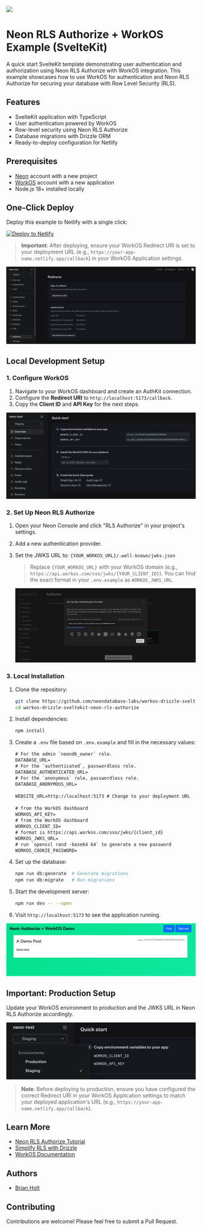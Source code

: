 <img width="250px" src="https://neon.tech/brand/neon-logo-dark-color.svg" />

# Neon RLS Authorize + WorkOS Example (SvelteKit)

A quick start SvelteKit template demonstrating user authentication and authorization using Neon RLS Authorize with WorkOS integration. This example showcases how to use WorkOS for authentication and Neon RLS Authorize for securing your database with Row Level Security (RLS).

## Features

- SvelteKit application with TypeScript
- User authentication powered by WorkOS
- Row-level security using Neon RLS Authorize
- Database migrations with Drizzle ORM
- Ready-to-deploy configuration for Netlify

## Prerequisites

- [Neon](https://neon.tech) account with a new project
- [WorkOS](https://workos.com) account with a new application
- Node.js 18+ installed locally

## One-Click Deploy

Deploy this example to Netlify with a single click:

[![Deploy to Netlify](https://www.netlify.com/img/deploy/button.svg)](https://app.netlify.com/start/deploy?repository=https://github.com/neondatabase-labs/workos-drizzle-sveltekit-neon-authorize)

> **Important**: After deploying, ensure your WorkOS Redirect URI is set to your deployment URL (e.g., `https://your-app-name.netlify.app/callback`) in your WorkOS Application settings.

![Set Redirect URI in WorkOS](/images/workos-redirect-uri.png)

## Local Development Setup

### 1. Configure WorkOS

1. Navigate to your WorkOS dashboard and create an AuthKit connection.
2. Configure the **Redirect URI** to `http://localhost:5173/callback`.
3. Copy the **Client ID** and **API Key** for the next steps.

![WorkOS AuthKit Connection](/images/workos-authkit-connection.png)

### 2. Set Up Neon RLS Authorize

1. Open your Neon Console and click "RLS Authorize" in your project's settings.
2. Add a new authentication provider.
3. Set the JWKS URL to: `{YOUR_WORKOS_URL}/.well-known/jwks.json`

   > Replace `{YOUR_WORKOS_URL}` with your WorkOS domain (e.g., `https://api.workos.com/sso/jwks/{YOUR_CLIENT_ID}`). You can find the exact format in your `.env.example` as `WORKOS_JWKS_URL`.

   ![Add WorkOS JWKS URL](/images/neon-authorize-workos-jwks.png)

### 3. Local Installation

1. Clone the repository:

   ```bash
   git clone https://github.com/neondatabase-labs/workos-drizzle-sveltekit-neon-rls-authorize
   cd workos-drizzle-sveltekit-neon-rls-authorize
   ```

2. Install dependencies:

   ```bash
   npm install
   ```

3. Create a `.env` file based on `.env.example` and fill in the necessary values:

   ```env
   # For the admin `neondb_owner` role.
   DATABASE_URL=
   # For the `authenticated`, passwordless role.
   DATABASE_AUTHENTICATED_URL=
   # For the `anonymous` role, passwordless role.
   DATABASE_ANONYMOUS_URL=

   WEBSITE_URL=http://localhost:5173 # Change to your deployment URL

   # from the WorkOS dashboard
   WORKOS_API_KEY=
   # from the WorkOS dashboard
   WORKOS_CLIENT_ID=
   # format is https://api.workos.com/sso/jwks/{client_id}
   WORKOS_JWKS_URL=
   # run `openssl rand -base64 64` to generate a new password
   WORKOS_COOKIE_PASSWORD=
   ```

4. Set up the database:

   ```bash
   npm run db:generate  # Generate migrations
   npm run db:migrate   # Run migrations
   ```

5. Start the development server:

   ```bash
   npm run dev -- --open
   ```

6. Visit `http://localhost:5173` to see the application running.

![SvelteKit App](/images/sveltekit-app.png)

## Important: Production Setup

Update your WorkOS environment to production and the JWKS URL in Neon RLS Authorize accordingly.

![Change Environment to Production](/images/workos-environment.png)

> **Note**: Before deploying to production, ensure you have configured the correct Redirect URI in your WorkOS Application settings to match your deployed application's URL (e.g., `https://your-app-name.netlify.app/callback`).

## Learn More

- [Neon RLS Authorize Tutorial](https://neon.tech/docs/guides/neon-authorize-tutorial)
- [Simplify RLS with Drizzle](https://neon.tech/docs/guides/neon-authorize-drizzle)
- [WorkOS Documentation](https://workos.com/docs)

## Authors

- [Brian Holt](https://github.com/btholt)

## Contributing

Contributions are welcome! Please feel free to submit a Pull Request.
